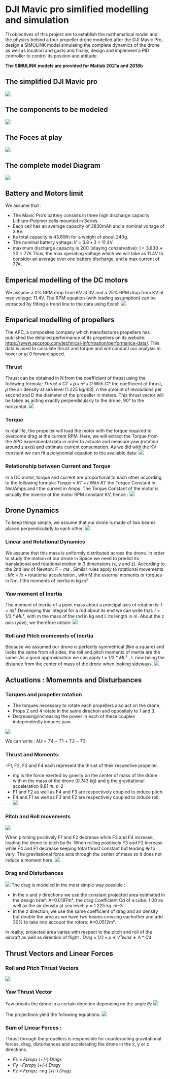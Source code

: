 # DJI Mavic pro simlified modelling and simulation 
Th objectives of this project are to establish the mathematical model and the physics behind a four propeller drone modelled after the DJI Mavic Pro, design a SIMULINK model simulating the complete dynamics of the drone as well as location and gusts and finally, design and implement a PID controller to control its position and attitude. 

**The SIMULINK models are provided for Matlab 2021a and 2018b**  
## The simplified DJI Mavic pro 
![](Images/drone_model.PNG)

## The components to be modeled 
![](Images/parts.PNG)

## The Foces at play 
![](Images/forces.PMG)

## The complete model Diagram
![](Images/diagram.PNG)

## Battery and Motors limit

We assume that : 
- The Mavic Pro’s battery consists in three high discharge capacity Lithium-Polymer cells mounted in Series.
- Each cell has an average capacity of 3830mAh and a nominal voltage of 3.8V.
- Its total capacity is 43.6Wh for a weight of about 240g.
- The nominal battery voltage: 𝑉 = 3.8 ∗ 3 = 11.4V 
- maximum discharge capacity is 20C (staying conservative): I = 3.830 ∗ 20 = 77A
Thus, the max operating voltage which we will take as 11.4V to consider an average over one battery discharge, and a max current of 77A. 

## Emperical modelling of the DC motors
We assume a 0% RPM drop from KV at 0V and a 25% RPM drop from KV at max voltage: 11.4V. The RPM equation (with loading assumption) can be extracted by fitting a trend line to the data using Excel: 
![](Images/motor_modelling.PNG)

## Emperical modelling of propellers 
The APC, a composites company which manufactures propellers has published the detailed performance of its propellers on its website: https://www.apcprop.com/technical-information/performance-data/. This data is used to calculate thrust and torque and will conduct our analysis in hover or at 0 forward speed.
### Thrust 
Thrust can be obtained in N from the coefficient of thrust using the following formula: 𝑇ℎ𝑟𝑢𝑠𝑡 = 𝐶𝑇 ∗ 𝜌 ∗ 𝑛² ∗ 𝐷
With 𝐶𝑇 the coefficient of thrust, 𝜌 the air density at sea level (1.225 kg/𝑚3), n the amount of revolutions per second and D the diameter of the propeller in meters.
This thrust vector will be taken as acting exactly perpendicularly to the drone, 90° to the horizontal.
![](Images/thrust.PNG)

### Torque 
In real life, the propeller will load the motor with the torque required to overcome drag at the current RPM. Here, we will extract the Torque from the APC experimental data in order to actuate and measure yaw (rotation around z axis) and estimate current consumption.
As we did with the KV constant we can fit a polynomial equation to the available data:
![](Images/torque.PNG)

### Relationship between Current and Torque
In a DC motor, torque and current are proportional to each other according to the following formula: 𝑇𝑜𝑟𝑞𝑢𝑒 = 𝐾𝑇 ∗ 𝐼 With 𝐾𝑇 the Torque Constant in Nm/Amps and I the current in Amps.
The Torque Constant of the motor is actually the inverse of the motor RPM constant KV, hence : 
![](Images/current.PNG)


## Drone Dynamics 

To keep things simple, we assume that our drone is made of two beams placed perpendicularly to each other. 
![](Images/shape.PNG)

### Linear and Rotational Dynamics

We assume that this mass is uniformly distributed across the drone. In order to study the motion of our drone in Space we need to predict its translational
and rotational motion in 3 dimensions (x, y and z).
According to the 2nd law of Newton: F = 𝑚𝑎 . 
Similar rules apply to rotational movements : 𝑀𝑥 = 𝐼𝑥 ∗ rotational acceleration , with M the external moments or torques in Nm, I the moments of inertia in
kg.m²

### Yaw moment of Inertia 
The moment of inertia of a point mass about a principal axis of rotation is: 𝐼 = 𝑚𝑟²
Developing this integral for a rod about its end we can write that: 𝐼 = 1/3 * 𝑀𝐿²,  with m the mass of the rod in kg and L its length in m.
About the z axis (yaw), we therefore obtain:
![](Images/yawmoment.PNG)

### Roll and Pitch momemnts of Inertia 
Because we assumed our drone is perfectly symmetrical (like a square) and looks the same from all sides, the roll and pitch moments of inertia are the same.
As a good approximation we can apply 𝐼 = 1/3 * 𝑀𝐿² , L now being the distance from the center of mass of the drone when looking sideways.
![](Images/yawrollmoment.PNG)

## Actuations : Momemnts and Disturbances
### Torques and propeller rotation 

- The torques necessary to rotate each propellers also act on the drone.
- Props 2 and 4 rotate in the same direction and oppositely to 1 and 3.
- Decreasing/increasing the power in each of these couples independently induces yaw.

![](Images/proptorque.PNG)

We can write : 𝑀𝑧 = 𝑇4 − 𝑇1 + 𝑇2 − 𝑇3

### Thrust and Moments: 

-F1, F2, F3 and F4 each represent the thrust of their respective propeller.
- mg is the force exerted by gravity on the center of mass of the drone with m the mass of the drone (0.743 kg) and g the gravitational acceleration 9.81 𝑚. 𝑠−2 
- F1 and F2 as well as F4 and F3 are respectively coupled to induce pitch.
- F4 and F1 as well as F3 and F2 are respectively coupled to induce roll.
![](Images/thrustandmoments.PNG)

### Pitch and Roll movements

![](Images/pitchroll.PNG)

When pitching positively F1 and F2 decrease while F3 and F4 increase, leading the drone to pitch by 𝜃𝑥. When rolling positively F3 and F2 increase while F4 and F1 decrease keeping total thrust constant but leading 𝜃𝑦 to vary.
The gravitational force acts through the center of mass so it does not induce a moment here. 
![](Images/rollpitchmoments.PNG)

### Drag and Disturbances 
![](Images/rollpitchmoments.PNG)
The drag is modeled in the most simple way possible : 
- In the x and y directions we use the constant projected area estimated in the design brief: A=0.0197m², the drag Coefficient Cd of a cube: 1.00 as well as the air density at sea level: ρ = 1.225 𝑘𝑔. 𝑚−3
- In the z direction, we use the same coefficient of drag and air density but double the area as we have two beams crossing eachother and add 30% to take into account the rotors: A=0.0512m².

In reality, projected area varies with respect to the pitch and roll of the aircraft as well as direction of flight :
 𝐷𝑟𝑎𝑔 = 1/2 ∗ ρ ∗ 𝑉²𝑤𝑖𝑛𝑑 ∗ A * 𝐶d

## Thrust Vectors and Linear Forces
### Roll and Pitch Thrust Vectors
![](Images/rollpitcthrust.PNG)

### Yaw Thrust Vector 
Yaw orients the drone in a certain direction depending on the angle 𝜃𝑧
![](Images/yawthrust.PNG)

The projections yield the following equations: 
![](Images/equations.PNG)

### Sum of Linear Forces : 
Thrust through the propellers is responsible for counteracting gravitational forces, drag, disturbances and accelerating the drone in the x, y or z directions.
- 𝐹𝑥 = 𝐹𝑝𝑟𝑜𝑝𝑥 (+/-) 𝐷𝑟𝑎𝑔x
- 𝐹y =𝐹𝑝𝑟𝑜𝑝y (+/-) 𝐷𝑟𝑎𝑔y
- 𝐹𝑧 = 𝐹𝑝𝑟𝑜𝑝𝑧 -mg (+/-) 𝐷𝑟𝑎𝑔z



